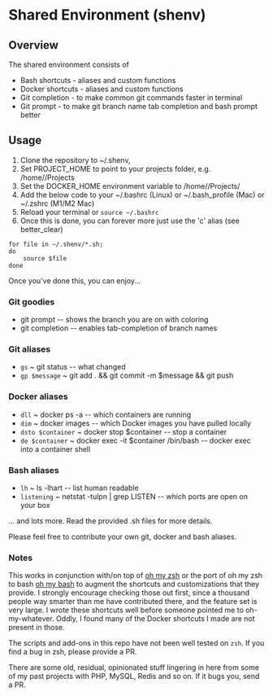 # Shared Environment (shenv)

## Overview

The shared environment consists of 

- Bash shortcuts - aliases and custom functions
- Docker shortcuts - aliases and custom functions
- Git completion - to make common git commands faster in terminal
- Git prompt - to make git branch name tab completion and bash prompt better

## Usage

1. Clone the repository to ~/.shenv, 
1. Set PROJECT_HOME to point to your projects folder, e.g. /home/<YOUR-USER>/Projects 
1. Set the DOCKER_HOME environment variable to /home/<YOUR-USER>/Projects/<YOUR-PROJECT>
1. Add the below code to your ~/.bashrc (Linux) or ~/.bash_profile (Mac) or ~/.zshrc (M1/M2 Mac)
1. Reload your terminal or `source ~/.bashrc`
1. Once this is done, you can forever more just use the 'c' alias (see better_clear)

```
for file in ~/.shenv/*.sh;
do
    source $file
done
```

Once you've done this, you can enjoy...

### Git goodies

   - git prompt -- shows the branch you are on with coloring
   - git completion -- enables tab-completion of branch names

### Git aliases

   - `gs` ~ git status -- what changed
   - `gp $message` ~ git add . && git commit -m $message && git push

### Docker aliases

   - `dll` ~ docker ps -a -- which containers are running
   - `dim` ~ docker images -- which Docker images you have pulled locally
   - `dsto $container` ~ docker stop $container -- stop a container
   - `de $container` ~ docker exec -it $container /bin/bash -- docker exec into a container shell

### Bash aliases

   - `lh` ~ ls -lhart -- list human readable
   - `listening` ~ netstat -tulpn | grep LISTEN -- which ports are open on your box

... and lots more. Read the provided .sh files for more details.

Please feel free to contribute your own git, docker and bash aliases.

### Notes

This works in conjunction with/on top of 
[oh my zsh](https://ohmyz.sh/) 
or the port of oh my zsh to bash [oh my bash](https://github.com/ohmybash/oh-my-bash)
to augment the shortcuts and customizations that they provide. I strongly encourage 
checking those out first, since a thousand people way smarter than me
have contributed there, and the feature set is very large. I wrote these shortcuts
well before someone pointed me to oh-my-whatever. Oddly, I found many of the Docker shortcuts
I made are not present in those. 

The scripts and add-ons in this repo have not been well tested on `zsh`.
If you find a bug in zsh, please provide a PR.

There are some old, residual, opinionated stuff lingering in here from some of my 
past projects with PHP, MySQL, Redis and so on. If it bugs you, send a PR.

